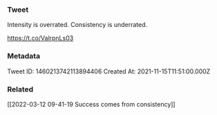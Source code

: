 ### Tweet
Intensity is overrated. Consistency is underrated.

https://t.co/ValrpnLs03

### Metadata
Tweet ID: 1460213742113894406
Created At: 2021-11-15T11:51:00.000Z

### Related
[[2022-03-12 09-41-19 Success comes from consistency]]

